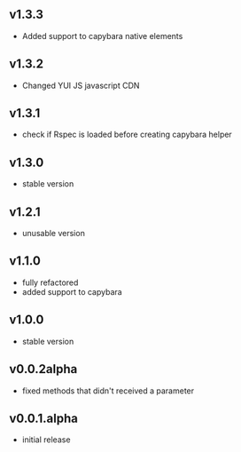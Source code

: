 ## v1.3.3

* Added support to capybara native elements

## v1.3.2

* Changed YUI JS javascript CDN

## v1.3.1

* check if Rspec is loaded before creating capybara helper

## v1.3.0

* stable version

## v1.2.1

* unusable version

## v1.1.0

* fully refactored
* added support to capybara

## v1.0.0

* stable version

## v0.0.2alpha

* fixed methods that didn't received a parameter

## v0.0.1.alpha

* initial release
